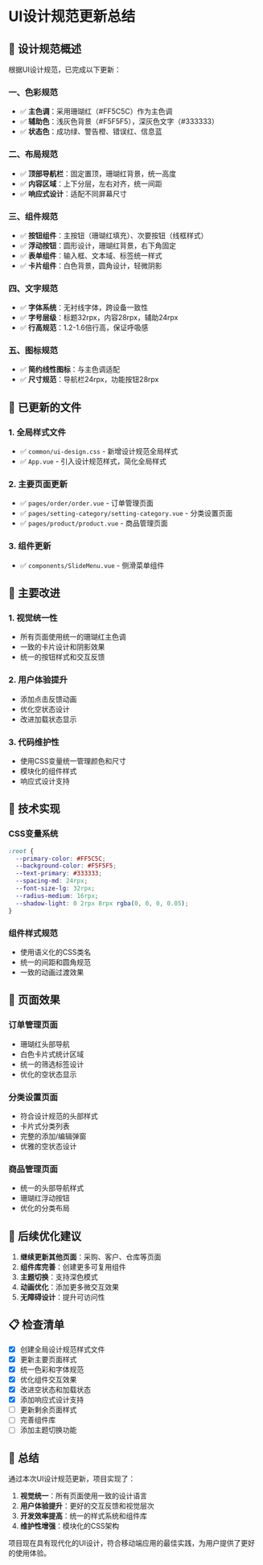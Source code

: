 # UI设计规范更新总结

## 🎨 设计规范概述

根据UI设计规范，已完成以下更新：

### 一、色彩规范
- ✅ **主色调**：采用珊瑚红（#FF5C5C）作为主色调
- ✅ **辅助色**：浅灰色背景（#F5F5F5），深灰色文字（#333333）
- ✅ **状态色**：成功绿、警告橙、错误红、信息蓝

### 二、布局规范
- ✅ **顶部导航栏**：固定置顶，珊瑚红背景，统一高度
- ✅ **内容区域**：上下分层，左右对齐，统一间距
- ✅ **响应式设计**：适配不同屏幕尺寸

### 三、组件规范
- ✅ **按钮组件**：主按钮（珊瑚红填充）、次要按钮（线框样式）
- ✅ **浮动按钮**：圆形设计，珊瑚红背景，右下角固定
- ✅ **表单组件**：输入框、文本域、标签统一样式
- ✅ **卡片组件**：白色背景，圆角设计，轻微阴影

### 四、文字规范
- ✅ **字体系统**：无衬线字体，跨设备一致性
- ✅ **字号层级**：标题32rpx，内容28rpx，辅助24rpx
- ✅ **行高规范**：1.2-1.6倍行高，保证呼吸感

### 五、图标规范
- ✅ **简约线性图标**：与主色调适配
- ✅ **尺寸规范**：导航栏24rpx，功能按钮28rpx

## 📁 已更新的文件

### 1. 全局样式文件
- ✅ `common/ui-design.css` - 新增设计规范全局样式
- ✅ `App.vue` - 引入设计规范样式，简化全局样式

### 2. 主要页面更新
- ✅ `pages/order/order.vue` - 订单管理页面
- ✅ `pages/setting-category/setting-category.vue` - 分类设置页面
- ✅ `pages/product/product.vue` - 商品管理页面

### 3. 组件更新
- ✅ `components/SlideMenu.vue` - 侧滑菜单组件

## 🎯 主要改进

### 1. 视觉统一性
- 所有页面使用统一的珊瑚红主色调
- 一致的卡片设计和阴影效果
- 统一的按钮样式和交互反馈

### 2. 用户体验提升
- 添加点击反馈动画
- 优化空状态设计
- 改进加载状态显示

### 3. 代码维护性
- 使用CSS变量统一管理颜色和尺寸
- 模块化的组件样式
- 响应式设计支持

## 🔧 技术实现

### CSS变量系统
```css
:root {
  --primary-color: #FF5C5C;
  --background-color: #F5F5F5;
  --text-primary: #333333;
  --spacing-md: 24rpx;
  --font-size-lg: 32rpx;
  --radius-medium: 16rpx;
  --shadow-light: 0 2rpx 8rpx rgba(0, 0, 0, 0.05);
}
```

### 组件样式规范
- 使用语义化的CSS类名
- 统一的间距和圆角规范
- 一致的动画过渡效果

## 📱 页面效果

### 订单管理页面
- 珊瑚红头部导航
- 白色卡片式统计区域
- 统一的筛选标签设计
- 优化的空状态显示

### 分类设置页面
- 符合设计规范的头部样式
- 卡片式分类列表
- 完整的添加/编辑弹窗
- 优雅的空状态设计

### 商品管理页面
- 统一的头部导航样式
- 珊瑚红浮动按钮
- 优化的分类布局

## 🚀 后续优化建议

1. **继续更新其他页面**：采购、客户、仓库等页面
2. **组件库完善**：创建更多可复用组件
3. **主题切换**：支持深色模式
4. **动画优化**：添加更多微交互效果
5. **无障碍设计**：提升可访问性

## 📋 检查清单

- [x] 创建全局设计规范样式文件
- [x] 更新主要页面样式
- [x] 统一色彩和字体规范
- [x] 优化组件交互效果
- [x] 改进空状态和加载状态
- [x] 添加响应式设计支持
- [ ] 更新剩余页面样式
- [ ] 完善组件库
- [ ] 添加主题切换功能

## 🎉 总结

通过本次UI设计规范更新，项目实现了：

1. **视觉统一**：所有页面使用一致的设计语言
2. **用户体验提升**：更好的交互反馈和视觉层次
3. **开发效率提高**：统一的样式系统和组件库
4. **维护性增强**：模块化的CSS架构

项目现在具有现代化的UI设计，符合移动端应用的最佳实践，为用户提供了更好的使用体验。 